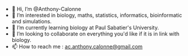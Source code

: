 - 👋 Hi, I’m @Anthony-Calonne
- 👀 I’m interested in biology, maths, statistics, informatics, bioinformatic and simulations.
- 🌱 I’m currently learning biology at Paul Sabatier's University.
- 💞️ I’m looking to collaborate on everything you'd like if it is in link with biology.
- 📫 How to reach me  : ac.anthony.calonne@gmail.com

<!---
Anthony-Calonne/Anthony-Calonne is a ✨ special ✨ repository because its `README.md` (this file) appears on your GitHub profile.
You can click the Preview link to take a look at your changes.
--->
